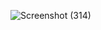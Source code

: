![Screenshot (314)](https://github.com/shruthikasenthil/Portfolio/assets/112261138/ab2df9dc-297c-42e3-af02-00de0550a9c6)

